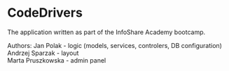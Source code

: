 # CodeDrivers

The application written as part of the InfoShare Academy bootcamp.

Authors:
Jan Polak - logic (models, services, controlers, DB configuration)  
Andrzej Sparzak - layout  
Marta Pruszkowska - admin panel  